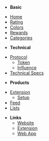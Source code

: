 - **Basic**
* [Home](/)
* [Rating](/rating.md)
* [Colors](/colors.md)
* [Rewards](/rewards.md)
* [Categories](/categories.md)
- **Technical**
* [Protocol](/protocol.md)
  * [Token](/token.md)
  * [Influence](/influence.md)
* [Technical Specs](/specs.md)
- **Products**
* [Extension](/ext.md)
  * [Setup](/ext_setup.md)
* [Feed](/feed.md)
* [Lists](/lists.md)
- **Links**
  *  <u>[Website](https://yup.io/)</u>
  * <u>[Extension](https://chrome.google.com/webstore/detail/yup-the-opinion-layer-of/nhmeoaahigiljjdkoagafdccikgojjoi)</u>
  *  <u>[Web App](https://app.yup.io/)</u>
